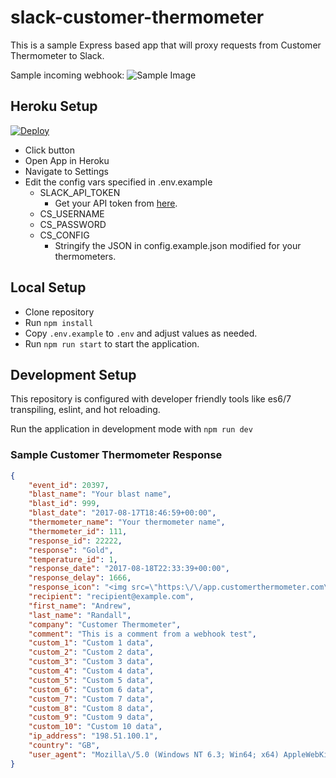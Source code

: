 # slack-customer-thermometer
This is a sample Express based app that will proxy requests from Customer Thermometer to Slack.

Sample incoming webhook:
![Sample Image](http://i.imgur.com/L0mYCoO.png)

## Heroku Setup

[![Deploy](https://www.herokucdn.com/deploy/button.svg)](https://heroku.com/deploy)

- Click button
- Open App in Heroku
- Navigate to Settings
- Edit the config vars specified in .env.example
    - SLACK_API_TOKEN
        - Get your API token from [here](https://api.slack.com/custom-integrations/legacy-tokens).
    - CS_USERNAME
    - CS_PASSWORD
    - CS_CONFIG
        - Stringify the JSON in config.example.json modified for your thermometers.

## Local Setup

- Clone repository
- Run `npm install`
- Copy `.env.example` to `.env` and adjust values as needed.
- Run `npm run start` to start the application.

## Development Setup

This repository is configured with developer friendly tools like es6/7 transpiling, eslint, and hot reloading. 

Run the application in development mode with `npm run dev`


### Sample Customer Thermometer Response

```json
{
    "event_id": 20397,
    "blast_name": "Your blast name",
    "blast_id": 999,
    "blast_date": "2017-08-17T18:46:59+00:00",
    "thermometer_name": "Your thermometer name",
    "thermometer_id": 111,
    "response_id": 22222,
    "response": "Gold",
    "temperature_id": 1,
    "response_date": "2017-08-18T22:33:39+00:00",
    "response_delay": 1666,
    "response_icon": "<img src=\"https:\/\/app.customerthermometer.com\/sites\/app\/images\/icon_sets\/smileys1\/gold1.jpg\" title=\"Gold\" \/>",
    "recipient": "recipient@example.com",
    "first_name": "Andrew",
    "last_name": "Randall",
    "company": "Customer Thermometer",
    "comment": "This is a comment from a webhook test",
    "custom_1": "Custom 1 data",
    "custom_2": "Custom 2 data",
    "custom_3": "Custom 3 data",
    "custom_4": "Custom 4 data",
    "custom_5": "Custom 5 data",
    "custom_6": "Custom 6 data",
    "custom_7": "Custom 7 data",
    "custom_8": "Custom 8 data",
    "custom_9": "Custom 9 data",
    "custom_10": "Custom 10 data",
    "ip_address": "198.51.100.1",
    "country": "GB",
    "user_agent": "Mozilla\/5.0 (Windows NT 6.3; Win64; x64) AppleWebKit\/537.36 (KHTML, like Gecko) Chrome\/60.0.3112.101 Safari\/537.36"
}
```
